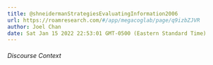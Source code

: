 ```yaml
---
title: @shneidermanStrategiesEvaluatingInformation2006
url: https://roamresearch.com/#/app/megacoglab/page/q9izbZJVR
author: Joel Chan
date: Sat Jan 15 2022 22:53:01 GMT-0500 (Eastern Standard Time)
---
```




###### Discourse Context


